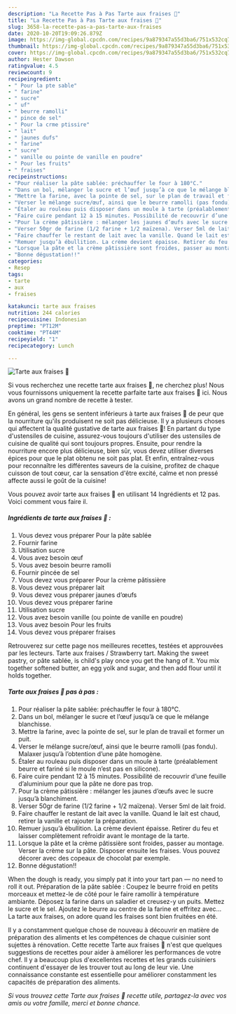 ```yaml
---
description: "La Recette Pas à Pas Tarte aux fraises 🍓"
title: "La Recette Pas à Pas Tarte aux fraises 🍓"
slug: 3658-la-recette-pas-a-pas-tarte-aux-fraises
date: 2020-10-20T19:09:26.879Z
image: https://img-global.cpcdn.com/recipes/9a879347a55d3ba6/751x532cq70/tarte-aux-fraises-🍓-photo-principale-de-la-recette.jpg
thumbnail: https://img-global.cpcdn.com/recipes/9a879347a55d3ba6/751x532cq70/tarte-aux-fraises-🍓-photo-principale-de-la-recette.jpg
cover: https://img-global.cpcdn.com/recipes/9a879347a55d3ba6/751x532cq70/tarte-aux-fraises-🍓-photo-principale-de-la-recette.jpg
author: Hester Dawson
ratingvalue: 4.5
reviewcount: 9
recipeingredient:
- " Pour la pte sable"
- " farine"
- " sucre"
- " uf"
- " beurre ramolli"
- " pince de sel"
- " Pour la crme ptissire"
- " lait"
- " jaunes dufs"
- " farine"
- " sucre"
- " vanille ou pointe de vanille en poudre"
- " Pour les fruits"
- " fraises"
recipeinstructions:
- "Pour réaliser la pâte sablée: préchauffer le four à 180°C."
- "Dans un bol, mélanger le sucre et l’œuf jusqu’à ce que le mélange blanchisse."
- "Mettre la farine, avec la pointe de sel, sur le plan de travail et former un puit."
- "Verser le mélange sucre/œuf, ainsi que le beurre ramolli (pas fondu). Malaxer jusqu’à l’obtention d’une pâte homogène."
- "Étaler au rouleau puis disposer dans un moule à tarte (préalablement beurre et fariné si le moule n’est pas en silicone)."
- "Faire cuire pendant 12 à 15 minutes. Possibilité de recouvrir d’une feuille d’aluminium pour que la pâte ne dore pas trop."
- "Pour la crème pâtissière : mélanger les jaunes d’œufs avec le sucre jusqu’à blanchiment."
- "Verser 50gr de farine (1/2 farine + 1/2 maïzena). Verser 5ml de lait froid."
- "Faire chauffer le restant de lait avec la vanille. Quand le lait est chaud, retirer la vanille et rajouter la préparation."
- "Remuer jusqu’à ébullition. La crème devient épaisse. Retirer du feu et laisser complètement refroidir avant le montage de la tarte."
- "Lorsque la pâte et la crème pâtissière sont froides, passer au montage. Verser la crème sur la pâte. Disposer ensuite les fraises. Vous pouvez décorer avec des copeaux de chocolat par exemple."
- "Bonne dégustation!!"
categories:
- Resep
tags:
- tarte
- aux
- fraises

katakunci: tarte aux fraises 
nutrition: 244 calories
recipecuisine: Indonesian
preptime: "PT12M"
cooktime: "PT44M"
recipeyield: "1"
recipecategory: Lunch

---
```



![Tarte aux fraises 🍓](https://img-global.cpcdn.com/recipes/9a879347a55d3ba6/751x532cq70/tarte-aux-fraises-🍓-photo-principale-de-la-recette.jpg)

Si vous recherchez une recette tarte aux fraises 🍓, ne cherchez plus! Nous vous fournissons uniquement la recette parfaite tarte aux fraises 🍓 ici. Nous avons un grand nombre de recette à tester.

En général, les gens se sentent inférieurs à tarte aux fraises 🍓 de peur que la nourriture qu'ils produisent ne soit pas délicieuse. Il y a plusieurs choses qui affectent la qualité gustative de tarte aux fraises 🍓! En partant du type d'ustensiles de cuisine, assurez-vous toujours d'utiliser des ustensiles de cuisine de qualité qui sont toujours propres. Ensuite, pour rendre la nourriture encore plus délicieuse, bien sûr, vous devez utiliser diverses épices pour que le plat obtenu ne soit pas plat. Et enfin, entraînez-vous pour reconnaître les différentes saveurs de la cuisine, profitez de chaque cuisson de tout cœur, car la sensation d'être excité, calme et non pressé affecte aussi le goût de la cuisine!

<!--inarticleads1-->

Vous pouvez avoir tarte aux fraises 🍓 en utilisant 14 Ingrédients et 12 pas. Voici comment vous faire il.

##### Ingrédients de tarte aux fraises 🍓 :

1. Vous devez vous préparer  Pour la pâte sablée
1. Fournir  farine
1. Utilisation  sucre
1. Vous avez besoin  œuf
1. Vous avez besoin  beurre ramolli
1. Fournir  pincée de sel
1. Vous devez vous préparer  Pour la crème pâtissière
1. Vous devez vous préparer  lait
1. Vous devez vous préparer  jaunes d’œufs
1. Vous devez vous préparer  farine
1. Utilisation  sucre
1. Vous avez besoin  vanille (ou pointe de vanille en poudre)
1. Vous avez besoin  Pour les fruits
1. Vous devez vous préparer  fraises


Retrouverez sur cette page nos meilleures recettes, testées et approuvées par les lecteurs. Tarte aux fraises / Strawberry tart. Making the sweet pastry, or pâte sablée, is child&#39;s play once you get the hang of it. You mix together softened butter, an egg yolk and sugar, and then add flour until it holds together. 

<!--inarticleads2-->

##### Tarte aux fraises 🍓 pas à pas :

1. Pour réaliser la pâte sablée: préchauffer le four à 180°C.
1. Dans un bol, mélanger le sucre et l’œuf jusqu’à ce que le mélange blanchisse.
1. Mettre la farine, avec la pointe de sel, sur le plan de travail et former un puit.
1. Verser le mélange sucre/œuf, ainsi que le beurre ramolli (pas fondu). Malaxer jusqu’à l’obtention d’une pâte homogène.
1. Étaler au rouleau puis disposer dans un moule à tarte (préalablement beurre et fariné si le moule n’est pas en silicone).
1. Faire cuire pendant 12 à 15 minutes. Possibilité de recouvrir d’une feuille d’aluminium pour que la pâte ne dore pas trop.
1. Pour la crème pâtissière : mélanger les jaunes d’œufs avec le sucre jusqu’à blanchiment.
1. Verser 50gr de farine (1/2 farine + 1/2 maïzena). Verser 5ml de lait froid.
1. Faire chauffer le restant de lait avec la vanille. Quand le lait est chaud, retirer la vanille et rajouter la préparation.
1. Remuer jusqu’à ébullition. La crème devient épaisse. Retirer du feu et laisser complètement refroidir avant le montage de la tarte.
1. Lorsque la pâte et la crème pâtissière sont froides, passer au montage. Verser la crème sur la pâte. Disposer ensuite les fraises. Vous pouvez décorer avec des copeaux de chocolat par exemple.
1. Bonne dégustation!!


When the dough is ready, you simply pat it into your tart pan — no need to roll it out. Préparation de la pâte sablée : Coupez le beurre froid en petits morceaux et mettez-le de côté pour le faire ramollir à température ambiante. Déposez la farine dans un saladier et creusez-y un puits. Mettez le sucre et le sel. Ajoutez le beurre au centre de la farine et effritez avec… La tarte aux fraises, on adore quand les fraises sont bien fruitées en été. 

<!--inarticleads1-->

<p>
Il y a constamment quelque chose de nouveau à découvrir en matière de préparation des aliments et les compétences de chaque cuisinier sont sujettes à rénovation. Cette recette Tarte aux fraises 🍓 n'est que quelques suggestions de recettes pour aider à améliorer les performances de votre chef. Il y a beaucoup plus d'excellentes recettes et les grands cuisiniers continuent d'essayer de les trouver tout au long de leur vie. Une connaissance constante est essentielle pour améliorer constamment les capacités de préparation des aliments.
</p>

<p>
<i>Si vous trouvez cette Tarte aux fraises 🍓 recette utile, partagez-la avec vos amis ou votre famille, merci et bonne chance.</i>
</p>

